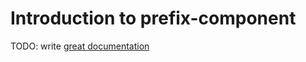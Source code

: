 # Introduction to prefix-component

TODO: write [great documentation](http://jacobian.org/writing/what-to-write/)
